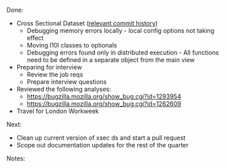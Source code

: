 Done:
* Cross Sectional Dataset ([relevant commit history](https://github.com/harterrt/telemetry-batch-view/commits/xsec_debug))
  * Debugging memory errors locally - local config options not taking effect
  * Moving l10l classes to optionals
  * Debugging errors found only in distributed execution - All functions need to be defined in a separate object from the main view
* Preparing for interview
  * Review the job reqs
  * Prepare interview questions
* Reviewed the following analyses:
  * https://bugzilla.mozilla.org/show_bug.cgi?id=1293954
  * https://bugzilla.mozilla.org/show_bug.cgi?id=1262609
* Travel for London Workweek

Next:
* Clean up current version of xsec ds and start a pull request
* Scope out documentation updates for the rest of the quarter

Notes:
